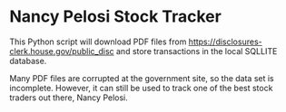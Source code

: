 # Nancy Pelosi Stock Tracker

This Python script will download PDF files from https://disclosures-clerk.house.gov/public_disc and store transactions in the local SQLLITE database. 

Many PDF files are corrupted at the government site, so the data set is incomplete. However, it can still be used to track one of the best stock traders out there, Nancy Pelosi. 
